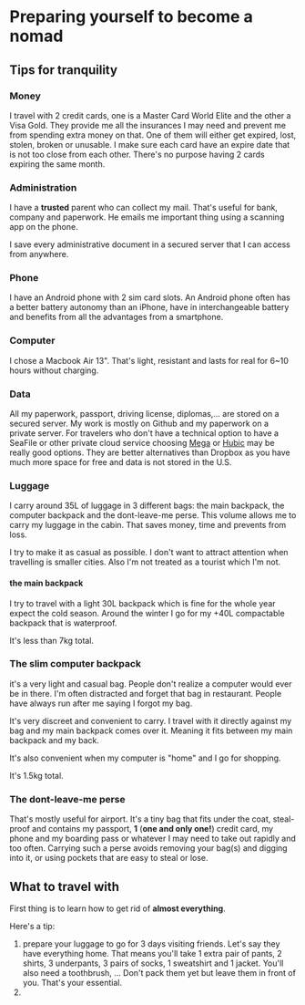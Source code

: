 # Preparing yourself to become a nomad


## Tips for tranquility

### Money

I travel with 2 credit cards, one is a Master Card World Elite and the other a Visa Gold. They provide me all the insurances I may need and prevent me from spending extra money on that.
One of them will either get expired, lost, stolen, broken or unusable.
I make sure each card have an expire date that is not too close from each other. There's no purpose having 2 cards expiring the same month.

### Administration

I have a **trusted** parent who can collect my mail. That's useful for bank,  company and paperwork.
He emails me important thing using a scanning app on the phone.

I save every administrative document in a secured server that I can access from anywhere.


### Phone

I have an Android phone with 2 sim card slots.
An Android phone often has a better battery autonomy than an iPhone, have in interchangeable battery and benefits from all the advantages from a smartphone.


### Computer

I chose a Macbook Air 13".
That's light, resistant and lasts for real for 6~10 hours without charging.

### Data

All my paperwork, passport, driving license, diplomas,… are stored on a secured server.
My work is mostly on Github and my paperwork on a private server.
For travelers who don't have a technical option to have a SeaFile or other private cloud service choosing [Mega](https://mega.co.nz) or [Hubic](https://hubic.com) may be really good options. They are better alternatives than Dropbox as you have much more space for free and data is not stored in the U.S.


### Luggage

I carry around 35L of luggage in 3 different bags: the main backpack, the computer backpack and the dont-leave-me perse.
This volume allows me to carry my luggage in the cabin.
That saves money, time and prevents from loss.

I try to make it as casual as possible. I don't want to attract attention when travelling is smaller cities.
Also I'm not treated as a tourist which I'm not.


#### the main backpack

I try to travel with a light 30L backpack which is fine for the whole year expect the cold season.
Around the winter I go for my +40L compactable backpack that is waterproof.

It's less than 7kg total.


### The slim computer backpack

it's a very light and casual bag. People don't realize a computer would ever be in there.
I'm often distracted and forget that bag in restaurant. People have always run after me saying I forgot my bag.

It's very discreet and convenient to carry. I travel with it directly against my bag and my main backpack comes over it. Meaning it fits between my main backpack and my back.

It's also convenient when my computer is "home" and I go for shopping.

It's 1.5kg total.

### The dont-leave-me perse

That's mostly useful for airport.
It's a tiny bag that fits under the coat, steal-proof and contains my passport, **1** (**one and only one!**) credit card, my phone and my boarding pass or whatever I may need to take out rapidly and too often.
Carrying such a perse avoids removing your bag(s) and digging into it, or using pockets that are easy to steal or lose.


## What to travel with

First thing is to learn how to get rid of **almost everything**.

Here's a tip:

1. prepare your luggage to go for 3 days visiting friends. Let's say they have everything home. That means you'll take 1 extra pair of pants, 2 shirts, 3 underpants, 3 pairs of socks, 1 sweatshirt and 1 jacket. You'll also need a toothbrush, … Don't pack them yet but leave them in front of you. That's your essential.
2. 